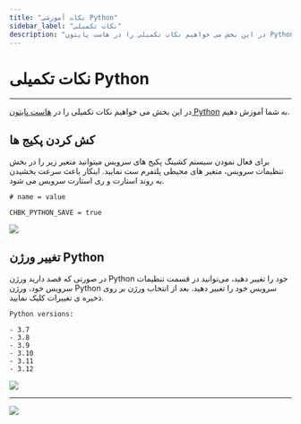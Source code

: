 ```yaml
---
title: "نکات آموزشی Python"
sidebar_label: "نکات تکمیلی"
description: "در این بخش می خواهیم نکات تکمیلی را در هاست پایتون Python به شما آموزش دهیم."
---
```


# نکات تکمیلی Python
---

در این بخش می خواهیم نکات تکمیلی را در [هاست پایتون Python](https://chabokan.net/cloud-hosting/python/) به شما آموزش دهیم.

## کش کردن پکیج ها

برای فعال نمودن سیستم کشینگ پکیج های سرویس میتوانید متغیر زیر را در بخش تنظیمات سرویس، متغیر های محیطی پلتفرم ست نمایید. اینکار باعث سرعت بخشیدن به روند استارت و ری استارت سرویس می شود.

```properties
# name = value

CHBK_PYTHON_SAVE = true
```

![](https://s1.chabokan.net/docs/images/elk-env.jpg)


## تغییر ورژن Python

در صورتی که قصد دارید ورژن Python خود را تغییر دهید، می‌توانید در قسمت تنظیمات سرویس خود، ورژن Python سرویس خود را تغییر دهید. بعد از انتخاب ورژن بر روی ذخیره ی تغییرات کلیک نمایید.

```text
Python versions:

- 3.7
- 3.8
- 3.9
- 3.10
- 3.11
- 3.12
```

![](https://s1.chabokan.net/docs/images/python-version.png)

---
<a href="https://hub.chabokan.net/fa/services/create/python" ><img src="https://s1.chabokan.net/docs/images/python-banner.png" /></a>